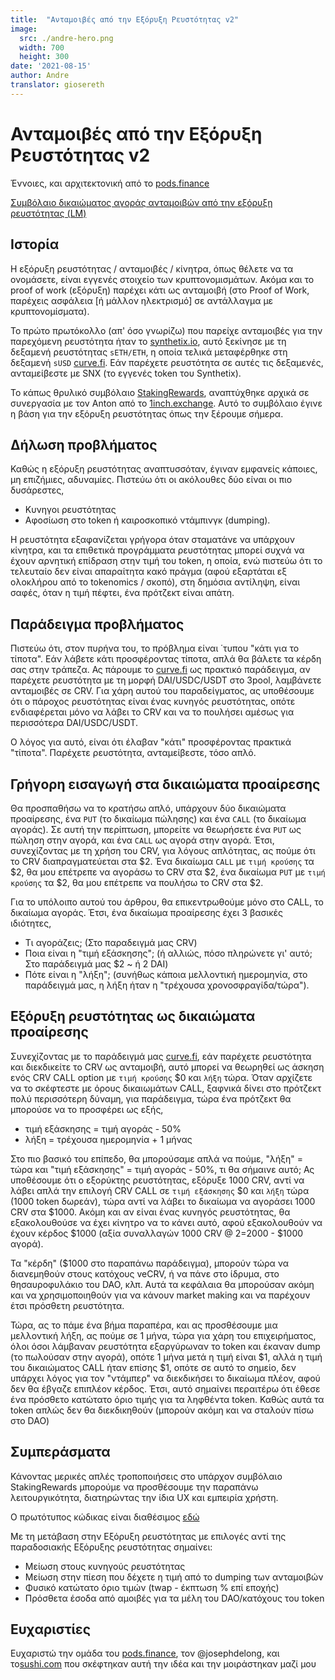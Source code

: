 ```yaml
---
title:  "Ανταμοιβές από την Εξόρυξη Ρευστότητας v2"
image:
  src: ./andre-hero.png
  width: 700
  height: 300
date: '2021-08-15'
author: Andre
translator: giosereth
---
```


# Ανταμοιβές από την Εξόρυξη Ρευστότητας v2

Έννοιες, και αρχιτεκτονική από το [pods.finance](https://www.pods.finance/)

[Συμβόλαιο δικαιώματος αγοράς ανταμοιβών από την εξόρυξη ρευστότητας (LM)](https://twitter.com/AndreCronjeTech/status/1426580528510251008)

## **Ιστορία**

Η εξόρυξη ρευστότητας / ανταμοιβές / κίνητρα, όπως θέλετε να τα ονομάσετε, είναι εγγενές στοιχείο των κρυπτονομισμάτων. Ακόμα και το proof of work (εξόρυξη) παρέχει κάτι ως ανταμοιβή (στο Proof of Work, παρέχεις ασφάλεια \[ή μάλλον ηλεκτρισμό\] σε αντάλλαγμα με κρυπτονομίσματα).

Το πρώτο πρωτόκολλο (απ' όσο γνωρίζω) που παρείχε ανταμοιβές για την παρεχόμενη ρευστότητα ήταν το [synthetix.io](https://synthetix.io/), αυτό ξεκίνησε με τη δεξαμενή ρευστότητας `sETH/ETH`, η οποία τελικά μεταφέρθηκε στη δεξαμενή `sUSD` [curve.fi](https://curve.fi/). Εάν παρέχετε ρευστότητα σε αυτές τις δεξαμενές, ανταμείβεστε με SNX (το εγγενές token του Synthetix).

Το κάπως θρυλικό συμβόλαιο [StakingRewards](https://github.com/Synthetixio/synthetix/blob/develop/contracts/StakingRewards.sol), αναπτύχθηκε αρχικά σε συνεργασία με τον Anton από το [1inch.exchange](https://1inch.exchange/). Αυτό το συμβόλαιο έγινε η βάση για την εξόρυξη ρευστότητας όπως την ξέρουμε σήμερα.

## **Δήλωση προβλήματος**

Καθώς η εξόρυξη ρευστότητας αναπτυσσόταν, έγιναν εμφανείς κάποιες, μη επιζήμιες, αδυναμίες. Πιστεύω ότι οι ακόλουθες δύο είναι οι πιο δυσάρεστες,

- Κυνηγοι ρευστότητας 
- Αφοσίωση στο token ή καιροσκοπικό ντάμπινγκ (dumping).

Η ρευστότητα εξαφανίζεται γρήγορα όταν σταματάνε να υπάρχουν κίνητρα, και τα επιθετικά προγράμματα ρευστότητας μπορεί συχνά να έχουν αρνητική επίδραση στην τιμή του token, η οποία, ενώ πιστεύω ότι το τελευταίο δεν είναι απαραίτητα κακό πράγμα (αφού εξαρτάται εξ ολοκλήρου από το tokenomics / σκοπό), στη δημόσια αντίληψη, είναι σαφές, όταν η τιμή πέφτει, ένα πρότζεκτ είναι απάτη.

## **Παράδειγμα προβλήματος**

Πιστεύω ότι, στον πυρήνα του, το πρόβλημα είναι ΄τυπου "κάτι για το τίποτα". Εάν λάβετε κάτι προσφέροντας τίποτα, απλά θα βάλετε τα κέρδη σας στην τράπεζα. Ας πάρουμε το [curve.fi](https://curve.fi/) ως πρακτικό παράδειγμα, αν παρέχετε ρευστότητα με τη μορφή DAI/USDC/USDT στο 3pool, λαμβάνετε ανταμοιβές σε CRV. Για χάρη αυτού του παραδείγματος, ας υποθέσουμε ότι ο πάροχος ρευστότητας είναι ένας κυνηγός ρευστότητας, οπότε ενδιαφέρεται μόνο να λάβει το CRV και να το πουλήσει αμέσως για περισσότερα DAI/USDC/USDT.

Ο λόγος για αυτό, είναι ότι έλαβαν "κάτι" προσφέροντας πρακτικά "τίποτα". Παρέχετε ρευστότητα, ανταμείβεστε, τόσο απλό.

## **Γρήγορη εισαγωγή στα δικαιώματα προαίρεσης**

Θα προσπαθήσω να το κρατήσω απλό, υπάρχουν δύο δικαιώματα προαίρεσης, ένα `PUT` (το δικαίωμα πώλησης) και ένα `CALL` (το δικαίωμα αγοράς). Σε αυτή την περίπτωση, μπορείτε να θεωρήσετε ένα `PUT` ως πώληση στην αγορά, και ένα `CALL` ως αγορά στην αγορά. Έτσι, συνεχίζοντας με τη χρήση του CRV, για λόγους απλότητας, ας πούμε ότι το CRV διαπραγματεύεται στα $2. Ένα δικαίωμα `CALL` με `τιμή κρούσης` τα $2, θα μου επέτρεπε να αγοράσω το CRV στα $2, ένα δικαίωμα `PUT` με `τιμή κρούσης` τα $2, θα μου επέτρεπε να πουλήσω το CRV στα $2.

Για το υπόλοιπο αυτού του άρθρου, θα επικεντρωθούμε μόνο στο CALL, το δικαίωμα αγοράς. Έτσι, ένα δικαίωμα προαίρεσης έχει 3 βασικές ιδιότητες,

- Τι αγοράζεις; (Στο παραδειγμά μας CRV)
- Ποια είναι η "τιμή εξάσκησης"; (ή αλλιώς, πόσο πληρώνετε γι' αυτό; Στο παράδειγμά μας $2 ~ ή 2 DAI)
- Πότε είναι η "λήξη"; (συνήθως κάποια μελλοντική ημερομηνία, στο παράδειγμά μας, η λήξη ήταν η "τρέχουσα χρονοσφραγίδα/τώρα").

## **Εξόρυξη ρευστότητας ως δικαιώματα προαίρεσης**

Συνεχίζοντας με το παράδειγμά μας [curve.fi](https://curve.fi/), εάν παρέχετε ρευστότητα και διεκδικείτε το CRV ως ανταμοιβή, αυτό μπορεί να θεωρηθεί ως άσκηση ενός CRV CALL option με `τιμή κρούσης` $0 και `λήξη` τώρα. Όταν αρχίζετε να το σκέφτεστε με όρους δικαιωμάτων CALL, ξαφνικά δίνει στο πρότζεκτ πολύ περισσότερη δύναμη, για παράδειγμα, τώρα ένα πρότζεκτ θα μπορούσε να το προσφέρει ως εξής,

- τιμή εξάσκησης = τιμή αγοράς - 50%
- λήξη = τρέχουσα ημερομηνία + 1 μήνας

Στο πιο βασικό του επίπεδο, θα μπορούσαμε απλά να πούμε, "λήξη" = τώρα και "τιμή εξάσκησης" = τιμή αγοράς - 50%, τι θα σήμαινε αυτό; Ας υποθέσουμε ότι ο εξορύκτης ρευστότητας, εξόρυξε 1000 CRV, αντί να λάβει απλά την επιλογή CRV CALL σε `τιμή εξάσκησης` $0 και `λήξη` τώρα (1000 token δωρεάν), τώρα αντί να λάβει το δικαίωμα να αγοράσει 1000 CRV στα $1000. Ακόμη και αν είναι ένας κυνηγός ρευστότητας, θα εξακολουθούσε να έχει κίνητρο να το κάνει αυτό, αφού εξακολουθούν να έχουν κέρδος $1000 (αξία συναλλαγών 1000 CRV @ $2 =$2000 - $1000 αγορά).

Τα "κέρδη" ($1000 στο παραπάνω παράδειγμα), μπορούν τώρα να διανεμηθούν στους κατόχους veCRV, ή να πάνε στο ίδρυμα, στο θησαυροφυλάκιο του DAO, κλπ. Αυτά τα κεφάλαια θα μπορούσαν ακόμη και να χρησιμοποιηθούν για να κάνουν market making και να παρέχουν έτσι πρόσθετη ρευστότητα.

Τώρα, ας το πάμε ένα βήμα παραπέρα, και ας προσθέσουμε μια μελλοντική λήξη, ας πούμε σε 1  μήνα, τώρα για χάρη του επιχειρήματος, όλοι όσοι λάμβαναν ρευστότητα εξαργύρωναν το token και έκαναν dump (το πωλούσαν στην αγορά), οπότε 1 μήνα μετά η τιμή είναι $1, αλλά η τιμή του δικαιώματος CALL ήταν επίσης $1, οπότε σε αυτό το σημείο, δεν υπάρχει λόγος για τον "ντάμπερ" να διεκδικήσει το δικαίωμα πλέον, αφού δεν θα έβγαζε επιπλέον κέρδος. Έτσι, αυτό σημαίνει περαιτέρω ότι έθεσε ένα πρόσθετο κατώτατο όριο τιμής για τα ληφθέντα token. Καθώς αυτά τα token απλώς δεν θα διεκδικηθούν (μπορούν ακόμη και να σταλούν πίσω στο DAO)

## **Συμπεράσματα**

Κάνοντας μερικές απλές τροποποιήσεις στο υπάρχον συμβόλαιο StakingRewards μπορούμε να προσθέσουμε την παραπάνω λειτουργικότητα, διατηρώντας την ίδια UX και εμπειρία χρήστη.

O πρωτότυπος κώδικας είναι διαθέσιμος [εδώ](https://gist.github.com/andrecronje/6c3da8b294488001adeda528f70bc301)

Με τη μετάβαση στην Εξόρυξη ρευστότητας με επιλογές αντί της παραδοσιακής Εξόρυξης ρευστότητας σημαίνει:

- Μείωση στους κυνηγούς ρευστότητας
- Μείωση στην πίεση που δέχετε η τιμή από το dumping των ανταμοιβών
- Φυσικό κατώτατο όριο τιμών (twap - έκπτωση % επί εποχής)
- Πρόσθετα έσοδα από αμοιβές για τα μέλη του DAO/κατόχους του token

## **Ευχαριστίες**

Ευχαριστώ την ομάδα του [pods.finance](https://www.pods.finance/), τον @josephdelong, και το[sushi.com](https://sushi.com/) που σκέφτηκαν αυτή την ιδέα και την μοιράστηκαν μαζί μου
